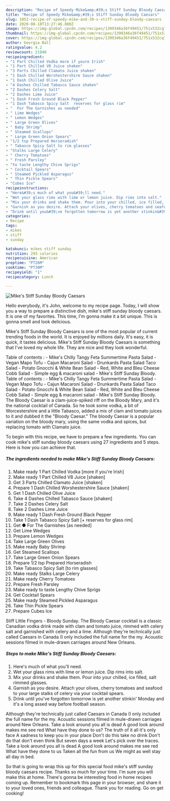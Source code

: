 ```yaml
---
description: "Recipe of Speedy Mike&amp;#39;s Stiff Sunday Bloody Caesars"
title: "Recipe of Speedy Mike&amp;#39;s Stiff Sunday Bloody Caesars"
slug: 1052-recipe-of-speedy-mike-and-39-s-stiff-sunday-bloody-caesars
date: 2020-08-10T13:27:46.880Z
image: https://img-global.cpcdn.com/recipes/1399346a36f49451/751x532cq70/mikes-stiff-sunday-bloody-caesars-recipe-main-photo.jpg
thumbnail: https://img-global.cpcdn.com/recipes/1399346a36f49451/751x532cq70/mikes-stiff-sunday-bloody-caesars-recipe-main-photo.jpg
cover: https://img-global.cpcdn.com/recipes/1399346a36f49451/751x532cq70/mikes-stiff-sunday-bloody-caesars-recipe-main-photo.jpg
author: Georgia Ball
ratingvalue: 4.2
reviewcount: 21940
recipeingredient:
- "1 Part Chilled Vodka more if youre Irish"
- "1 Part Chilled V8 Juice shaken"
- "3 Parts Chilled Clamato Juice shaken"
- "1 Dash Chilled Worshestershire Sauce shaken"
- "1 Dash Chilled Olive Juice"
- "4 Dashes Chilled Tabasco Sauce shaken"
- "2 Dashes Celery Salt"
- "2 Dashes Lime Juice"
- "1 Dash Fresh Ground Black Pepper"
- "1 Dash Tabasco Spicy Salt  reserves for glass rim"
- "  For The Garnishes as needed"
- " Lime Wedges"
- " Lemon Wedges"
- " Large Green Olives"
- " Baby Shrimp"
- " Steamed Scallops"
- " Large Green Onion Spears"
- "1/2 tsp Prepared Horseradish"
- " Tabasco Spicy Salt to rim glasses"
- "Stalks Large Celery"
- " Cherry Tomatoes"
- " Fresh Parsley"
- "to taste Lengthy Chive Sprigs"
- " Cocktail Spears"
- " Steamed Pickled Asparagus"
- " Thin Pickle Spears"
- "Cubes Ice"
recipeinstructions:
- "Here&#39;s much of what you&#39;ll need."
- "Wet your glass rims with lime or lemon juice. Dip rims into salt."
- "Mix your drinks and shake them. Pour into your chilled, ice filled, salt rimmed glasses."
- "Garnish as you desire. Attach your olives, cherry tomatoes and seafood to your large stalks of celery via your cocktail spears."
- "Drink until you&#39;ve forgotten tomorrow is yet another stinkin&#39; Monday and it&#39;s a long assed way before football season."
categories:
- Recipe
tags:
- mikes
- stiff
- sunday

katakunci: mikes stiff sunday 
nutrition: 293 calories
recipecuisine: American
preptime: "PT26M"
cooktime: "PT30M"
recipeyield: "1"
recipecategory: Lunch

---
```



![Mike&#39;s Stiff Sunday Bloody Caesars](https://img-global.cpcdn.com/recipes/1399346a36f49451/751x532cq70/mikes-stiff-sunday-bloody-caesars-recipe-main-photo.jpg)

Hello everybody, it's John, welcome to my recipe page. Today, I will show you a way to prepare a distinctive dish, mike&#39;s stiff sunday bloody caesars. It is one of my favorites. This time, I'm gonna make it a bit unique. This is gonna smell and look delicious.

Mike&#39;s Stiff Sunday Bloody Caesars is one of the most popular of current trending foods in the world. It is enjoyed by millions daily. It's easy, it is quick, it tastes delicious. Mike&#39;s Stiff Sunday Bloody Caesars is something that I've loved my whole life. They are nice and they look wonderful.

Table of contents : - Mike&#39;s Chilly Tangy Feta Summertime Pasta Salad - Vegan Mapo Tofu - Cajun Macaroni Salad - Drunkards Pasta Salad Taco Salad - Potato Gnocchi &amp; White Bean Salad - Red, White and Bleu Cheese Cobb Salad - Simple egg &amp; macaroni salad - Mike&#39;s Stiff Sunday Bloody. Table of contents : - Mike&#39;s Chilly Tangy Feta Summertime Pasta Salad - Vegan Mapo Tofu - Cajun Macaroni Salad - Drunkards Pasta Salad Taco Salad - Potato Gnocchi &amp; White Bean Salad - Red, White and Bleu Cheese Cobb Salad - Simple egg &amp; macaroni salad - Mike&#39;s Stiff Sunday Bloody. The Bloody Caesar is a clam-juice-spiked riff on the Bloody Mary, and it&#39;s the national cocktail of Canada. So he took some vodka, a bit of Worcestershire and a little Tabasco, added a mix of clam and tomato juices to it and dubbed it the &#34;Bloody Caesar.&#34; The bloody Caesar is a popular variation on the bloody mary, using the same vodka and spices, but replacing tomato with Clamato juice.


To begin with this recipe, we have to prepare a few ingredients. You can cook mike&#39;s stiff sunday bloody caesars using 27 ingredients and 5 steps. Here is how you can achieve that.

<!--inarticleads1-->

##### The ingredients needed to make Mike&#39;s Stiff Sunday Bloody Caesars:

1. Make ready 1 Part Chilled Vodka [more if you&#39;re Irish]
1. Make ready 1 Part Chilled V8 Juice [shaken]
1. Get 3 Parts Chilled Clamato Juice [shaken]
1. Prepare 1 Dash Chilled Worshestershire Sauce [shaken]
1. Get 1 Dash Chilled Olive Juice
1. Take 4 Dashes Chilled Tabasco Sauce [shaken]
1. Take 2 Dashes Celery Salt
1. Take 2 Dashes Lime Juice
1. Make ready 1 Dash Fresh Ground Black Pepper
1. Take 1 Dash Tabasco Spicy Salt [+ reserves for glass rim]
1. Get  ● For The Garnishes [as needed]
1. Get  Lime Wedges
1. Prepare  Lemon Wedges
1. Take  Large Green Olives
1. Make ready  Baby Shrimp
1. Get  Steamed Scallops
1. Take  Large Green Onion Spears
1. Prepare 1/2 tsp Prepared Horseradish
1. Take  Tabasco Spicy Salt [to rim glasses]
1. Make ready Stalks Large Celery
1. Make ready  Cherry Tomatoes
1. Prepare  Fresh Parsley
1. Make ready to taste Lengthy Chive Sprigs
1. Get  Cocktail Spears
1. Make ready  Steamed Pickled Asparagus
1. Take  Thin Pickle Spears
1. Prepare Cubes Ice


Stiff Little Fingers - Bloody Sunday. The Bloody Caesar cocktail is a classic Canadian vodka drink made with clam and tomato juice, rimmed with celery salt and garnished with celery and a lime. Although they&#39;re technically just called Caesars in Canada (I only included the full name for the my. Acoustic sessions filmed in mule-drawn carriages around New Orleans. 

<!--inarticleads2-->

##### Steps to make Mike&#39;s Stiff Sunday Bloody Caesars:

1. Here&#39;s much of what you&#39;ll need.
1. Wet your glass rims with lime or lemon juice. Dip rims into salt.
1. Mix your drinks and shake them. Pour into your chilled, ice filled, salt rimmed glasses.
1. Garnish as you desire. Attach your olives, cherry tomatoes and seafood to your large stalks of celery via your cocktail spears.
1. Drink until you&#39;ve forgotten tomorrow is yet another stinkin&#39; Monday and it&#39;s a long assed way before football season.


Although they&#39;re technically just called Caesars in Canada (I only included the full name for the my. Acoustic sessions filmed in mule-drawn carriages around New Orleans. Take a look around you all is dead A good look around makes me see red What have they done to us? The truth of it all it&#39;s only face A sadness to keep you in your place Don&#39;t do this take no drink Don&#39;t do that don&#39;t even think But seven days a week Let&#39;s pick over the traces. Take a look around you all is dead A good look around makes me see red What have they done to us Taken all the fun from us We might as well stay all day in bed. 

So that is going to wrap this up for this special food mike&#39;s stiff sunday bloody caesars recipe. Thanks so much for your time. I'm sure you will make this at home. There's gonna be interesting food in home recipes coming up. Remember to bookmark this page in your browser, and share it to your loved ones, friends and colleague. Thank you for reading. Go on get cooking!
